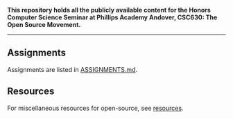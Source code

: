 **This repository holds all the publicly available content for the Honors Computer Science Seminar at Phillips Academy Andover, CSC630: The Open Source Movement.**

---

## Assignments
Assignments are listed in [ASSIGNMENTS.md](/course/ASSIGNMENTS.md).

## Resources
For miscellaneous resources for open-source, see [resources](/resources/resources.md).
